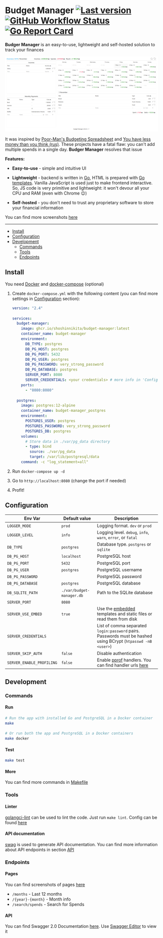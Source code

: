 # Budget Manager [![Last version](https://img.shields.io/github/v/tag/ShoshinNikita/budget-manager?label=version&style=flat-square)](https://github.com/ShoshinNikita/budget-manager/releases/latest) [![GitHub Workflow Status](https://img.shields.io/github/workflow/status/ShoshinNikita/budget-manager/check%20code?label=CI&logo=github&style=flat-square)](https://github.com/ShoshinNikita/budget-manager/actions) [![Go Report Card](https://goreportcard.com/badge/github.com/ShoshinNikita/budget-manager?style=flat-square)](https://goreportcard.com/report/github.com/ShoshinNikita/budget-manager)

**Budger Manager** is an easy-to-use, lightweight and self-hosted solution to track your finances

![Month Page](./docs/images/month_page_large.png)

It was inspired by [Poor-Man's Budgeting Spreadsheet](https://www.reddit.com/r/personalfinance/comments/2tymvf/poormans_budgeting_spreadsheet/) and [You have less money than you think (rus)](https://journal.tinkoff.ru/spreadsheet/). These projects have a fatal flaw: you can't add multiple spends in a single day. **Budger Manager** resolves that issue

**Features:**

- **Easy-to-use** - simple and intuitive UI

- **Lightweight** - backend is written in [Go](https://golang.org/), HTML is prepared with [Go templates](https://golang.org/pkg/text/template/). Vanilla JavaScript is used just to make frontend interactive. So, JS code is very primitive and lightweight: it won't devour all your CPU and RAM (even with Chrome 😉)

- **Self-hosted** - you don't need to trust any proprietary software to store your financial information

You can find more screenshots [here](./docs/images/README.md)

***

- [Install](#install)
- [Configuration](#configuration)
- [Development](#development)
  - [Commands](#commands)
  - [Tools](#tools)
  - [Endpoints](#endpoints)

## Install

You need [Docker](https://docs.docker.com/install/) and [docker-compose](https://docs.docker.com/compose/install/) (optional)

1. Create `docker-compose.yml` with the following content (you can find more settings in [Configuration](#configuration) section):

    ```yaml
    version: "2.4"

    services:
      budget-manager:
        image: ghcr.io/shoshinnikita/budget-manager:latest
        container_name: budget-manager
        environment:
          DB_TYPE: postgres
          DB_PG_HOST: postgres
          DB_PG_PORT: 5432
          DB_PG_USER: postgres
          DB_PG_PASSWORD: very_strong_password
          DB_PG_DATABASE: postgres
          SERVER_PORT: 8080
          SERVER_CREDENTIALS: <your credentials> # more info in 'Configuration' section
        ports:
          - "8080:8080"

      postgres:
        image: postgres:12-alpine
        container_name: budget-manager_postgres
        environment:
          POSTGRES_USER: postgres
          POSTGRES_PASSWORD: very_strong_password
          POSTGRES_DB: postgres
        volumes:
          # Store data in ./var/pg_data directory
          - type: bind
            source: ./var/pg_data
            target: /var/lib/postgresql/data
        command: -c "log_statement=all"
    ```

2. Run `docker-compose up -d`
3. Go to `http://localhost:8080` (change the port if needed)
4. Profit!

## Configuration

| Env Var                   | Default value             | Description                                                                                                      |
| ------------------------- | ------------------------- | ---------------------------------------------------------------------------------------------------------------- |
| `LOGGER_MODE`             | `prod`                    | Logging format. `dev` or `prod`                                                                                  |
| `LOGGER_LEVEL`            | `info`                    | Logging level. `debug`, `info`, `warn`, `error`, or `fatal`                                                      |
| `DB_TYPE`                 | `postgres`                | Database type. `postgres` or `sqlite`                                                                            |
| `DB_PG_HOST`              | `localhost`               | PostgreSQL host                                                                                                  |
| `DB_PG_PORT`              | `5432`                    | PostgreSQL port                                                                                                  |
| `DB_PG_USER`              | `postgres`                | PostgreSQL username                                                                                              |
| `DB_PG_PASSWORD`          |                           | PostgreSQL password                                                                                              |
| `DB_PG_DATABASE`          | `postgres`                | PostgreSQL database                                                                                              |
| `DB_SQLITE_PATH`          | `./var/budget-manager.db` | Path to the SQLite database                                                                                      |
| `SERVER_PORT`             | `8080`                    |                                                                                                                  |
| `SERVER_USE_EMBED`        | `true`                    | Use the [embedded](https://pkg.go.dev/embed) templates and static files or read them from disk                   |
| `SERVER_CREDENTIALS`      |                           | List of comma separated `login:password` pairs. Passwords must be hashed using BCrypt (`htpasswd -nB <user>`)    |
| `SERVER_SKIP_AUTH`        | `false`                   | Disable authentication                                                                                           |
| `SERVER_ENABLE_PROFILING` | `false`                   | Enable [pprof](https://blog.golang.org/pprof) handlers. You can find handler urls [here](internal/web/routes.go) |

## Development

### Commands

#### Run

```bash
# Run the app with installed Go and PostgreSQL in a Docker container
make

# Or run both the app and PostgreSQL in a Docker containers
make docker
```

#### Test

```bash
make test
```

#### More

You can find more commands in [Makefile](./Makefile)

### Tools

#### Linter

[golangci-lint](https://github.com/golangci/golangci-lint) can be used to lint the code. Just run `make lint`. Config can be found [here](./.golangci.yml)

#### API documentation

[swag](https://github.com/swaggo/swag) is used to generate API documentation. You can find more information about API endpoints in section [API](#api)

### Endpoints

#### Pages

You can find screenshots of pages [here](./docs/images/README.md)

- `/months` - Last 12 months
- `/{year}-{month}` - Month info
- `/search/spends` - Search for Spends

#### API

You can find Swagger 2.0 Documentation [here](docs/swagger.yaml). Use [Swagger Editor](https://editor.swagger.io/) to view it
